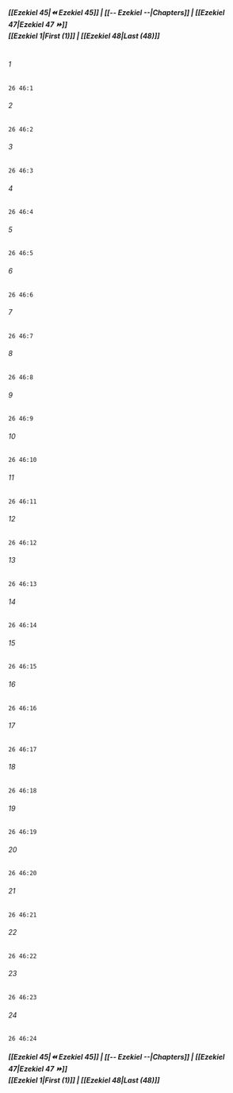 
##### **[[Ezekiel 45|⏪ Ezekiel 45]] | [[-- Ezekiel --|Chapters]] | [[Ezekiel 47|Ezekiel 47 ⏩]]**<br>**[[Ezekiel 1|First (1)]] | [[Ezekiel 48|Last (48)]]**<br><br>

###### 1
``` verse
26 46:1
```
###### 2
``` verse
26 46:2
```
###### 3
``` verse
26 46:3
```
###### 4
``` verse
26 46:4
```
###### 5
``` verse
26 46:5
```
###### 6
``` verse
26 46:6
```
###### 7
``` verse
26 46:7
```
###### 8
``` verse
26 46:8
```
###### 9
``` verse
26 46:9
```
###### 10
``` verse
26 46:10
```
###### 11
``` verse
26 46:11
```
###### 12
``` verse
26 46:12
```
###### 13
``` verse
26 46:13
```
###### 14
``` verse
26 46:14
```
###### 15
``` verse
26 46:15
```
###### 16
``` verse
26 46:16
```
###### 17
``` verse
26 46:17
```
###### 18
``` verse
26 46:18
```
###### 19
``` verse
26 46:19
```
###### 20
``` verse
26 46:20
```
###### 21
``` verse
26 46:21
```
###### 22
``` verse
26 46:22
```
###### 23
``` verse
26 46:23
```
###### 24
``` verse
26 46:24
```

##### **[[Ezekiel 45|⏪ Ezekiel 45]] | [[-- Ezekiel --|Chapters]] | [[Ezekiel 47|Ezekiel 47 ⏩]]**<br>**[[Ezekiel 1|First (1)]] | [[Ezekiel 48|Last (48)]]**
